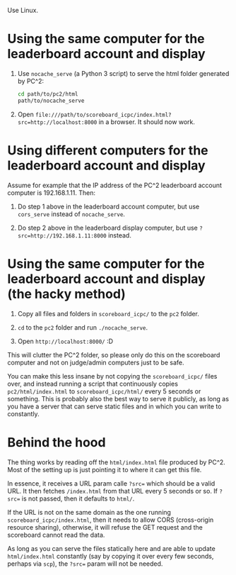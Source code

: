 Use Linux.



# Using the same computer for the leaderboard account and display

1. Use `nocache_serve` (a Python 3 script) to serve the html folder generated by PC^2:

    ```bash
    cd path/to/pc2/html
    path/to/nocache_serve
    ```

2. Open `file:///path/to/scoreboard_icpc/index.html?src=http://localhost:8000` in a browser. It should now work.



# Using different computers for the leaderboard account and display

Assume for example that the IP address of the PC^2 leaderboard account computer is 192.168.1.11. Then:

1. Do step 1 above in the leaderboard account computer, but use `cors_serve` instead of `nocache_serve`.

2. Do step 2 above in the leaderboard display computer, but use `?src=http://192.168.1.11:8000` instead.



# Using the same computer for the leaderboard account and display (the hacky method)

1. Copy all files and folders in `scoreboard_icpc/` to the `pc2` folder.  

2. `cd` to the `pc2` folder and run `./nocache_serve`.  

3. Open `http://localhost:8000/` :D

This will clutter the PC^2 folder, so please only do this on the scoreboard computer and not on judge/admin computers just to be safe.

You can make this less insane by not copying the `scoreboard_icpc/` files over, and instead running a script that continuously copies `pc2/html/index.html` to `scoreboard_icpc/html/` every 5 seconds or something. This is probably also the best way to serve it publicly, as long as you have a server that can serve static files and in which you can write to constantly.  



# Behind the hood

The thing works by reading off the `html/index.html` file produced by PC^2. Most of the setting up is just pointing it to where it can get this file.

In essence, it receives a URL param calle `?src=` which should be a valid URL. It then fetches `/index.html` from that URL every 5 seconds or so. If `?src=` is not passed, then it defaults to `html/`.  

If the URL is not on the same domain as the one running `scoreboard_icpc/index.html`, then it needs to allow CORS (cross-origin resource sharing), otherwise, it will refuse the GET request and the scoreboard cannot read the data.

As long as you can serve the files statically here and are able to update `html/index.html` constantly (say by copying it over every few seconds, perhaps via `scp`), the `?src=` param will not be needed.  
